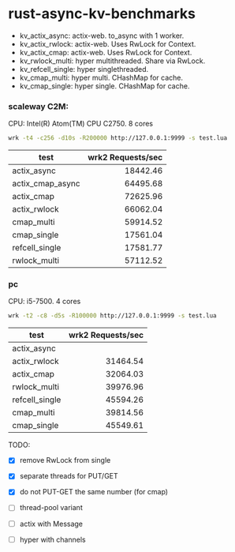 # rust-async-kv-benchmarks

- kv_actix_async: actix-web. to_async with 1 worker.
- kv_actix_rwlock: actix-web. Uses RwLock for Context.
- kv_actix_cmap: actix-web. Uses RwLock for Context.
- kv_rwlock_multi: hyper multithreaded. Share via RwLock.
- kv_refcell_single: hyper singlethreaded.
- kv_cmap_multi: hyper multi. CHashMap for cache.
- kv_cmap_single: hyper single. CHashMap for cache.

### scaleway C2M:
CPU: Intel(R) Atom(TM) CPU  C2750. 8 cores

```bash
wrk -t4 -c256 -d10s -R200000 http://127.0.0.1:9999 -s test.lua
```

| test | wrk2 Requests/sec |
| -----| -----: |
| actix_async | 18442.46 |
| actix_cmap_async | 64495.68 |
| actix_cmap | 72625.96 |
| actix_rwlock | 66062.04 |
| cmap_multi | 59914.52 |
| cmap_single | 17561.04 |
| refcell_single | 17581.77 |
| rwlock_multi | 57112.52 |

### pc
CPU: i5-7500. 4 cores

```bash
wrk -t2 -c8 -d5s -R100000 http://127.0.0.1:9999 -s test.lua
```

| test           | wrk2 Requests/sec | 
| -------------- | ----------------: |
| actix_async    |                   |
| actix_rwlock   | 31464.54          |
| actix_cmap     | 32064.03          |
| rwlock_multi   | 39976.96          |
| refcell_single | 45594.26          |
| cmap_multi     | 39814.56          |
| cmap_single    | 45549.61          |

TODO:
- [x] remove RwLock from single
- [x] separate threads for PUT/GET
- [x] do not PUT-GET the same number (for cmap)
- [ ] thread-pool variant
- [ ] actix with Message
- [ ] hyper with channels

